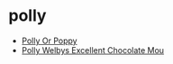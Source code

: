 # polly

 * [Polly Or Poppy](../../index/p/polly-or-poppy-201051.json)
 * [Polly Welbys Excellent Chocolate Mou](../../index/p/polly-welbys-excellent-chocolate-mou.json)
